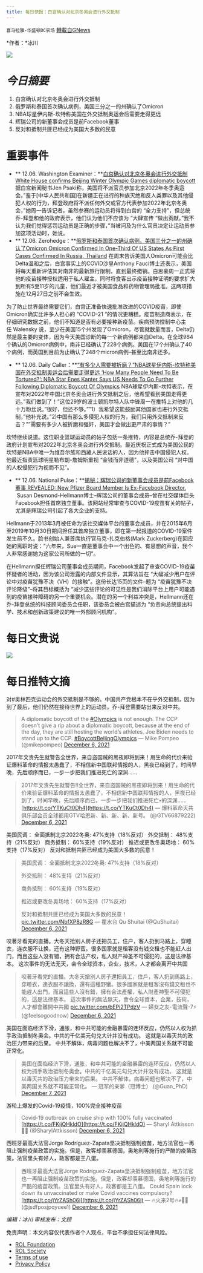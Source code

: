 ```yaml
---
title: 每日快报：白宫确认对北京冬奥会进行外交抵制
---
```

`喜马拉雅-华盛顿DC农场` [轉載自GNews](https://gnews.org/zh-hans/1728179/)

*作者：*冰川

![](http://himalayawashingtondc.org/wp-content/uploads/2021/08/每日快报.png)

# ***今日摘要***

1. 白宫确认对北京冬奥会进行外交抵制
2. 俄罗斯和泰国首次确认病例，美国三分之一的州确认了Omicron
3. NBA球星伊内斯-坎特称美国在外交抵制奥运会后需要走得更远
4. 辉瑞公司的新董事会成员是前Facebook董事
5. 反对和抵制共匪已经成为美国大多数的民意


# 重要事件

- ** 12.06. Washington Examiner：**[白宫确认对北京冬奥会进行外交抵制 White House confirms Beijing Winter Olympic Games diplomatic boycott](https://www.washingtonexaminer.com/politics/psaki-winter-olympics-diplomatic-boycott)
据白宫新闻秘书Jen Psaki称，美国将不派官员参加北京2022年冬季奥运会。”鉴于[中华人民共和国]在新疆正在进行的种族灭绝和反人类罪以及其他侵犯人权的行为，拜登政府将不派任何外交或官方代表参加2022年北京冬奥会，”她周一告诉记者。虽然参赛的运动员将得到白宫的 “全力支持”，但总统乔-拜登和他的政府表示，他们认为他们不应该为 “大肆宣传 “做出贡献。”我不认为我们觉得惩罚运动员是正确的步骤，”当被问及为什么官员决定让运动员参加这项活动时，她说。
- ** 12.06. Zerohedge：**[俄罗斯和泰国首次确认病例，美国三分之一的州确认了Omicron Omicron Confirmed In One-Third Of US States As First Cases Confirmed In Russia, Thailand](https://www.zerohedge.com/covid-19/omicron-confirmed-one-third-us-states-first-cases-confirmed-russia-thailand)
在周末告诉美国人Omicron可能会比Delta温和之后，白宫事实上的COVID沙皇Anthony Fauci博士还表示，美国将每天重新评估其对南非的最新旅行限制，直到最终撤销。白思豪周一正式将他的疫苗接种授权适用于私人雇主，同时将食客出示疫苗接种证明的要求扩大到所有5至11岁的儿童，他们最近才被美国食品和药物管理局批准。这两项措施在12月27日之前不会生效。

为了防止世界最终需要它们，白宫正准备快速批准改进的COVID疫苗，即使Omicron确实比许多人担心的 “COVID-21 “的情况更糟糕。疫苗制造商表示，在仔细研究数据之前，他们不知道是否有必要接种新疫苗。疾病预防控制中心主任 Walensky 说，至少在美国15个州发现了Omicron，尽管就数量而言，Delta仍然是最主要的变体，因为今天美国诊断的每一个新病例都来自Delta。在全球984个确认的Omicron病例中，南非已经确认了228个病例。美国在17个州确认了40个病例，而英国到目前为止确认了248个micron病例–甚至比南非还多。
- ** 12.06. Daily Caller：**[“有多少人需要被折磨？”NBA球星伊内斯-坎特称美国在外交抵制奥运会后需要走得更远 ‘How Many People Need To Be Tortured?’: NBA Star Enes Kanter Says US Needs To Go Further Following Diplomatic Boycott Of Olympics](https://dailycaller.com/2021/12/06/how-many-people-need-tortured-enes-kanter-wants-usa-go-further-following-diplomatic-boycott-olympics/)
NBA球星伊内斯-坎特表示，在宣布对2022年中国北京冬奥会进行外交抵制之后，他希望看到美国走得更远。”我们做到了！”这位29岁的波士顿凯尔特人队中锋周一在推特上对他的几十万粉丝说。”很好，但还不够。””1）我希望这能鼓励其他国家也进行外交抵制，”他补充说。”2)中国有那么多侵犯人权的行为，我们只用外交抵制来反击？””需要有多少人被折磨和强奸，美国才会做出更严肃的事情？”

坎特继续说道。这位职业篮球运动员的帖子包括一条推特，内容是总统乔-拜登的政府计划宣布对2022年北京冬奥会进行外交抵制。最近庆祝正式成为美国公民的坎特是NBA中唯一为维吾尔族和西藏人民说话的人，因为他抨击中国侵犯人权。他最近指责篮球明星勒布朗-詹姆斯重视 “金钱而非道德”，以及美国公司 “对中国的人权侵犯行为视而不见”。
- ** 12.06. National Pulse：**[揭秘：辉瑞公司的新董事会成员是前Facebook董事 REVEALED: New Pfizer Board Member Is Ex-Facebook Director.](https://thenationalpulse.com/exclusive/pfizer-board-member-is-former-facebook-director/)
 Susan Desmond-Hellmann博士–辉瑞公司的董事会成员–曾在社交媒体巨头Facebook担任首席独立董事。该网站经常审查与COVID-19疫苗有关的帖子，尤其是辉瑞公司引起了各大企业的支持。

Hellmann于2013年3月被任命为该社交媒体平台的董事会成员，并在2015年6月至2019年10月30日期间担任其首席独立董事，即在第一起报道的COVID-19案件发生前不久。脸书创始人兼首席执行官马克-扎克伯格(Mark Zuckerberg)在回应她的离职时说：”六年来，Sue一直是董事会中一个出色的、有思想的声音，我个人非常感谢她为这家公司所做的一切”。

在Hellmann担任辉瑞公司董事会成员期间，Facebook发起了审查COVID-19疫苗怀疑者的活动，因为该公司泄露的内部文件显示，其算法旨在 “大幅减少用户在评论中对疫苗犹豫不决（VH）的接触”。这份长达15页的文件–题为 “疫苗犹豫不决评论降级”–将其目标概括为 “减少这些评论的可见性是我们消除平台上用户可能遇到的疫苗接种障碍的另一个重要机会。潜在的另一个利益冲突是，Hellmann还在乔-拜登总统的科技顾问委员会任职，该委员会被白宫描述为 “负责向总统提出科学、技术和创新政策建议的唯一外部顾问机构”。


# 每日文贵说
![](http://himalayawashingtondc.org/wp-content/uploads/2021/12/215-1024x576.jpg)
# 每日推特文摘









对#奥林匹克运动会的外交抵制是不够的。中国共产党根本不在乎外交抵制，因为到了最后，他们仍然在接待世界上的运动员。乔-拜登需要站出来反对中共。





> A diplomatic boycott of the [#Olympics](https://twitter.com/hashtag/Olympics?src=hash&amp;ref_src=twsrc%5Etfw) is not enough. The CCP doesn’t give a rip about a diplomatic boycott, because at the end of the day, they are still hosting the world’s athletes. Joe Biden needs to stand up to the CCP. [#BoycottBeijingOlympics](https://twitter.com/hashtag/BoycottBeijingOlympics?src=hash&amp;ref_src=twsrc%5Etfw)
> — Mike Pompeo (@mikepompeo) [December 6, 2021](https://twitter.com/mikepompeo/status/1467931700818755585?ref_src=twsrc%5Etfw)







2017年文贵先生就警告全世界，来自盗国贼的黑夜即将到来！用生命的代价来验证爆料革命的情报太愚蠢了，不相信新中国联邦情报的人，黑夜已经到了，时间早晚，先后顺序而已，一步一步把我们推进死亡的深渊……





> 2017年文贵先生就警告‼️全世界，来自盗国贼的黑夜即将到来！用生命的代价来验证爆料革命的情报太愚蠢了，不相信新中国联邦情报的人，黑夜已经到了，时间早晚，先后顺序而已，一步一步把我们推进死亡💀的深渊…… [https://t.co/YTKuCt0Dh4](https://t.co/YTKuCt0Dh4)
> — 爆料革命灭共俱乐部会员全球都用GTV哈恩新、新、新、新、新号。 (@GTV66879222) [December 6, 2021](https://twitter.com/GTV66879222/status/1467948240943607809?ref_src=twsrc%5Etfw)







美国民调： 全面抵制北京2022冬奥: 47%支持（18%反对） 外交抵制： 48%支持（21%反对） 商务抵制： 60%支持（19%反对） 推迟或更改冬奥场地： 60%支持（17%反对） 反对和抵制共匪已经成为美国大多数的民意！





> 美国民调：
> 全面抵制北京2022冬奥:
> 47%支持（18%反对）
> 
> 外交抵制：
> 48%支持（21%反对）
> 
> 商务抵制：
> 60%支持（19%反对）
> 
> 推迟或更改冬奥场地：
> 60%支持（17%反对）
> 
> 反对和抵制共匪已经成为美国大多数的民意！ [pic.twitter.com/NbfXP8zR8G](https://t.co/NbfXP8zR8G)
> — 瞿水台 Qu Shuitai (@QuShuitai) [December 6, 2021](https://twitter.com/QuShuitai/status/1467999601806516225?ref_src=twsrc%5Etfw)







咬著牙看完的直播。大冬天抢别人房子还把员工，住户，客人扔到马路上，穿睡衣，连衣服不让换，还有这种野蛮。很多国家就是租客没有钱交租也不能赶人出门，而且这些人没有错，拥有合法产权，私人财产神圣不可侵犯的，这是法律基本。
这次事件的无法无天，会令全球资本，企业，技术，人才都会离开中共国





> 咬著牙看完的直播。大冬天搶別人房子還把員工，住戶，客人扔到馬路上，穿睡衣，連衣服不讓換，還有這種野蠻。很多國家就是租客沒有錢交租也不能趕人出門，而且這些人沒有錯，擁有合法產權，私人財產神聖不可侵犯的，這是法律基本。
> 這次事件的無法無天，會令全球資本，企業，技術，人才都會離開中共國 [pic.twitter.com/bEPi2TPdzV](https://t.co/bEPi2TPdzV)
> — 婦女之友-電流聲-7⚡️ (@feelsogoodnow) [December 6, 2021](https://twitter.com/feelsogoodnow/status/1467971720405413889?ref_src=twsrc%5Etfw)







美国在面临经济下滑，通胀，和中共可能的金融暴雷的连环反应，仍然以人权为抓手政治抵制冬奥会。中共的千亿美元勾兑大计并没有成功。 这就是以毒灭共的政治压力带来的后果。 中共不解体，病毒问题也解决不了，中美两国关系就不可能正常化。





> 美国在面临经济下滑，通胀，和中共可能的金融暴雷的连环反应，仍然以人权为抓手政治抵制冬奥会。中共的千亿美元勾兑大计并没有成功。
> 这就是以毒灭共的政治压力带来的后果。
> 中共不解体，病毒问题也解决不了，中美两国关系就不可能正常化。
> — 冠军的亲爹（冠博士） (@Guan\_PhD) [December 7, 2021](https://twitter.com/Guan_PhD/status/1468013756257116160?ref_src=twsrc%5Etfw)







游轮上爆发的Covid-19疫情，100%完全接种疫苗





> Covid-19 outbreak on cruise ship with 100% fully vaccinated [https://t.co/FKijQHkldO](https://t.co/FKijQHkldO)
> — Sharyl Attkisson🕵️‍♂️ (@SharylAttkisson) [December 6, 2021](https://twitter.com/SharylAttkisson/status/1467924004698787843?ref_src=twsrc%5Etfw)







西班牙最高大法官Jorge Rodríguez-Zapata坚决抵制强制疫苗，地方法官也一再阻止强制疫苗政策的实施。但是，政客却羡慕德国，奥地利等施行的严酷的疫苗政策。法官里头有好人，政客都是王八蛋。





> 西班牙最高大法官Jorge Rodríguez-Zapata坚决抵制强制疫苗，地方法官也一再阻止强制疫苗政策的实施。但是，政客却羡慕德国，奥地利等施行的严酷的疫苗政策。法官里头有好人，政客都是王八蛋。
> Could Spain lock down its unvaccinated or make Covid vaccines compulsory? [https://t.co/jYrZASh06i](https://t.co/jYrZASh06i)
> — 🔥火来2号🔥✊🌽🚀 (@jsdfposjpqyuee1) [December 6, 2021](https://twitter.com/jsdfposjpqyuee1/status/1467952277117751297?ref_src=twsrc%5Etfw)





















*编辑：冰川
审核发布：文顾*

 

免责声明：本文内容仅代表作者个人观点，平台不承担任何法律风险。

- [ROL Foundation](https://rolfoundation.org/)
- [ROL Society](https://rolsociety.org/)
- [Terms of use](https://gnews.org/terms-of-use-3/)
- [Privacy Policy](https://gnews.org/privacy-policy/)

